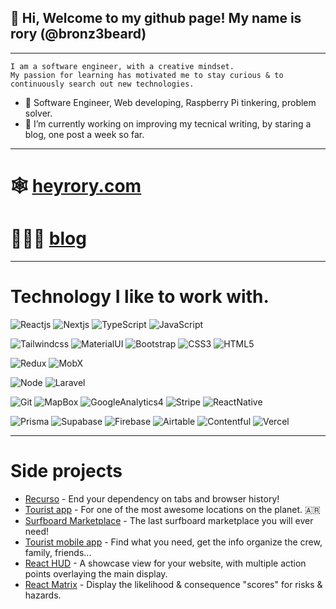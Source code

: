 ## 👋 Hi, Welcome to my github page! My name is rory (@bronz3beard)
---
```
I am a software engineer, with a creative mindset.
My passion for learning has motivated me to stay curious & to continuously search out new technologies.
```

- 👀 Software Engineer, Web developing, Raspberry Pi tinkering, problem solver.
- 🌱 I’m currently working on improving my tecnical writing, by staring a blog, one post a week so far.

---

# 🕸️ [heyrory.com](https://www.heyrory.com)
# 🙈🙉🙊 [blog](https://blog.heyrory.com)
---

# Technology I like to work with.

![Reactjs](https://img.shields.io/badge/react-%23323330.svg?style=for-the-badge&logo=react&logoColor=%23F7DF1E)
![Nextjs](https://img.shields.io/badge/nextjs-%23323330.svg?style=for-the-badge&logo=react&logoColor=%23F7DF1E)
![TypeScript](https://img.shields.io/badge/typescript-%23323330.svg?style=for-the-badge&logo=typescript&logoColor=%23F7DF1E)
![JavaScript](https://img.shields.io/badge/javascript-%23323330.svg?style=for-the-badge&logo=javascript&logoColor=%23F7DF1E)

![Tailwindcss](https://img.shields.io/badge/tailwindcss-%23323330.svg?style=for-the-badge&logo=tailwindcss&logoColor=%23F7DF1E)
![MaterialUI](https://img.shields.io/badge/mui-%23323330.svg?style=for-the-badge&logo=mui&logoColor=%23F7DF1E)
![Bootstrap](https://img.shields.io/badge/bootstrap-%23323330.svg?style=for-the-badge&logo=bootstrap&logoColor=%23F7DF1E)
![CSS3](https://img.shields.io/badge/css3-%23323330.svg?style=for-the-badge&logo=css3&logoColor=%23F7DF1E)
![HTML5](https://img.shields.io/badge/html5-%23323330.svg?style=for-the-badge&logo=html5&logoColor=%23F7DF1E)

![Redux](https://img.shields.io/badge/redux-%23323330.svg?style=for-the-badge&logo=redux&logoColor=%23F7DF1E)
![MobX](https://img.shields.io/badge/mobx-%23323330.svg?style=for-the-badge&logo=mobx&logoColor=%23F7DF1E)

![Node](https://img.shields.io/badge/nodejs-%23323330.svg?style=for-the-badge&logo=javascript&logoColor=%23F7DF1E)
![Laravel](https://img.shields.io/badge/laravel-%23323330.svg?style=for-the-badge&logo=laravel&logoColor=%23F7DF1E)

![Git](https://img.shields.io/badge/git-%23323330.svg?style=for-the-badge&logo=git&logoColor=%23F7DF1E)
![MapBox](https://img.shields.io/badge/mapbox-%23323330.svg?style=for-the-badge&logo=mapbox&logoColor=%23F7DF1E)
![GoogleAnalytics4](https://img.shields.io/badge/googleanalytics-%23323330.svg?style=for-the-badge&logo=googleanalytics&logoColor=%23F7DF1E)
![Stripe](https://img.shields.io/badge/stripe-%23323330.svg?style=for-the-badge&logo=stripe&logoColor=%23F7DF1E)
![ReactNative](https://img.shields.io/badge/reactnative-%23323330.svg?style=for-the-badge&logo=react&logoColor=%23F7DF1E)

![Prisma](https://img.shields.io/badge/prisma-%23323330.svg?style=for-the-badge&logo=prisma&logoColor=%23F7DF1E)
![Supabase](https://img.shields.io/badge/supabase-%23323330.svg?style=for-the-badge&logo=supabase&logoColor=%23F7DF1E)
![Firebase](https://img.shields.io/badge/firebase-%23323330.svg?style=for-the-badge&logo=firebase&logoColor=%23F7DF1E)
![Airtable](https://img.shields.io/badge/airtable-%23323330.svg?style=for-the-badge&logo=airtable&logoColor=%23F7DF1E)
![Contentful](https://img.shields.io/badge/contentful-%23323330.svg?style=for-the-badge&logo=contentful&logoColor=%23F7DF1E)
![Vercel](https://img.shields.io/badge/vercel-%23323330.svg?style=for-the-badge&logo=vercel&logoColor=%23F7DF1E)


---

# Side projects
- [Recurso](https://www.recurso.tech/) - End your dependency on tabs and browser history!
- [Tourist app](https://www.infomeliquina.com/) - For one of the most awesome locations on the planet. 🇦🇷
- [Surfboard Marketplace](https://www.shortboard.com.au/) - The last surfboard marketplace you will ever need!
- [Tourist mobile app](https://apps.apple.com/au/app/wtd-noosa/id1561416158) - Find what you need, get the info organize the crew, family, friends...
- [React HUD](https://www.npmjs.com/package/react-heads-up-display) - A showcase view for your website, with multiple action points overlaying the main display.
- [React Matrix](https://www.npmjs.com/package/react-data-matrix) - Display the likelihood & consequence "scores" for risks & hazards.


<!---
bronz3beard/bronz3beard is a ✨ special ✨ repository because its `README.md` (this file) appears on your GitHub profile.
You can click the Preview link to take a look at your changes.
--->
